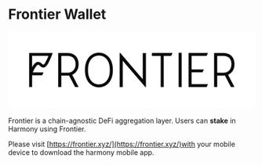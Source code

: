 # Frontier Wallet

![](../../../.gitbook/assets/img_black.svg)

Frontier is a chain-agnostic DeFi aggregation layer. Users can **stake** in Harmony using Frontier.

Please visit [https://frontier.xyz/](https://frontier.xyz/)with your mobile device to download the harmony mobile app.

